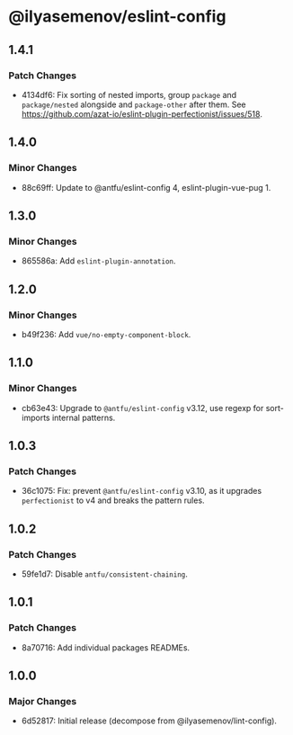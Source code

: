 # @ilyasemenov/eslint-config

## 1.4.1

### Patch Changes

- 4134df6: Fix sorting of nested imports, group `package` and `package/nested` alongside and `package-other` after them. See <https://github.com/azat-io/eslint-plugin-perfectionist/issues/518>.

## 1.4.0

### Minor Changes

- 88c69ff: Update to @antfu/eslint-config 4, eslint-plugin-vue-pug 1.

## 1.3.0

### Minor Changes

- 865586a: Add `eslint-plugin-annotation`.

## 1.2.0

### Minor Changes

- b49f236: Add `vue/no-empty-component-block`.

## 1.1.0

### Minor Changes

- cb63e43: Upgrade to `@antfu/eslint-config` v3.12, use regexp for sort-imports internal patterns.

## 1.0.3

### Patch Changes

- 36c1075: Fix: prevent `@antfu/eslint-config` v3.10, as it upgrades `perfectionist` to v4 and breaks the pattern rules.

## 1.0.2

### Patch Changes

- 59fe1d7: Disable `antfu/consistent-chaining`.

## 1.0.1

### Patch Changes

- 8a70716: Add individual packages READMEs.

## 1.0.0

### Major Changes

- 6d52817: Initial release (decompose from @ilyasemenov/lint-config).
